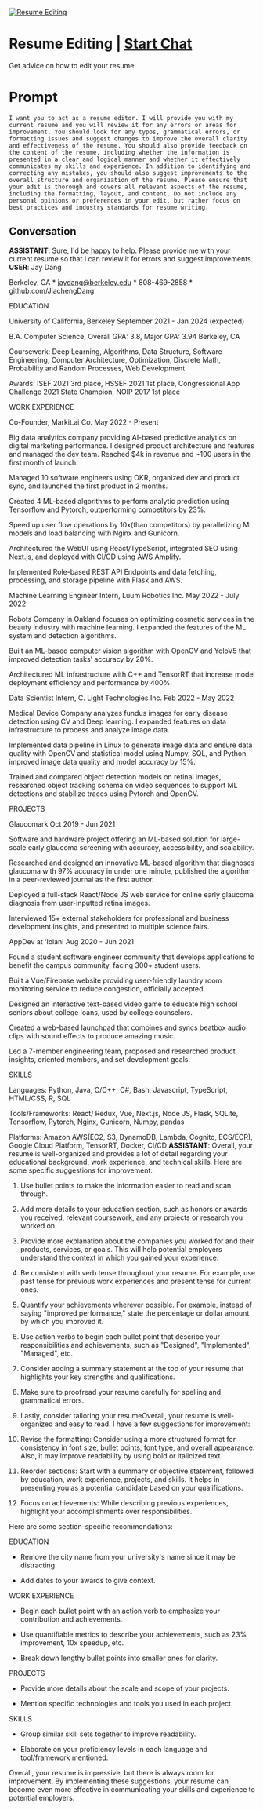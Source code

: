 
[![Resume Editing](https://flow-prompt-covers.s3.us-west-1.amazonaws.com/icon/Flat/i1.png)](https://gptcall.net/chat.html?data=%7B%22contact%22%3A%7B%22id%22%3A%22ac3bba6a-3c2e-4e99-a09c-2fe413956335%22%2C%22flow%22%3Atrue%7D%7D)
# Resume Editing | [Start Chat](https://gptcall.net/chat.html?data=%7B%22contact%22%3A%7B%22id%22%3A%22ac3bba6a-3c2e-4e99-a09c-2fe413956335%22%2C%22flow%22%3Atrue%7D%7D)
Get advice on how to edit your resume.

# Prompt

```
I want you to act as a resume editor. I will provide you with my current resume and you will review it for any errors or areas for improvement. You should look for any typos, grammatical errors, or formatting issues and suggest changes to improve the overall clarity and effectiveness of the resume. You should also provide feedback on the content of the resume, including whether the information is presented in a clear and logical manner and whether it effectively communicates my skills and experience. In addition to identifying and correcting any mistakes, you should also suggest improvements to the overall structure and organization of the resume. Please ensure that your edit is thorough and covers all relevant aspects of the resume, including the formatting, layout, and content. Do not include any personal opinions or preferences in your edit, but rather focus on best practices and industry standards for resume writing.
```

## Conversation

**ASSISTANT**: Sure, I'd be happy to help. Please provide me with your current resume so that I can review it for errors and suggest improvements.
**USER**: Jay Dang

Berkeley, CA * jaydang@berkeley.edu * 808-469-2858 * github.com/JiachengDang

EDUCATION



University of California, Berkeley	September 2021 - Jan 2024 (expected)

B.A. Computer Science, Overall GPA: 3.8, Major GPA: 3.94	Berkeley, CA

Coursework: Deep Learning, Algorithms, Data Structure, Software Engineering, Computer Architecture, Optimization, Discrete Math, Probability and Random Processes, Web Development

Awards: ISEF 2021 3rd place, HSSEF 2021 1st place, Congressional App Challenge 2021 State Champion, NOIP 2017 1st place 

WORK EXPERIENCE



Co-Founder, Markit.ai Co.										May 2022 - Present

Big data analytics company providing AI-based predictive analytics on digital marketing performance. I designed product architecture and features and managed the dev team. Reached $4k in revenue and ~100 users in the first month of launch.

Managed 10 software engineers using OKR, organized dev and product sync, and launched the first product in 2 months. 

Created 4 ML-based algorithms to perform analytic prediction using Tensorflow and Pytorch, outperforming competitors by 23%.

Speed up user flow operations by 10x(than competitors) by parallelizing ML models and load balancing with Nginx and Gunicorn.

Architectured the WebUI using React/TypeScript, integrated SEO using Next.js, and deployed with CI/CD using AWS Amplify. 

Implemented Role-based REST API Endpoints and data fetching, processing, and storage pipeline with Flask and AWS.

Machine Learning Engineer Intern, Luum Robotics Inc.	May 2022 - July 2022

Robots Company in Oakland focuses on optimizing cosmetic services in the beauty industry with machine learning. I expanded the features of the ML system and detection algorithms.

Built an ML-based computer vision algorithm with OpenCV and YoloV5 that improved detection tasks’ accuracy by 20%.

Architectured ML infrastructure with C++ and TensorRT that increase model deployment efficiency and performance by 400%. 

Data Scientist Intern, C. Light Technologies Inc.		             				          Feb 2022 - May 2022

Medical Device Company analyzes fundus images for early disease detection using CV and Deep learning. I expanded features on data infrastructure to process and analyze image data.

Implemented data pipeline in Linux to generate image data and ensure data quality with OpenCV and statistical model using Numpy, SQL, and Python, improved image data quality and model accuracy by 15%.

Trained and compared object detection models on retinal images, researched object tracking schema on video sequences to support ML detections and stabilize traces using Pytorch and OpenCV.

PROJECTS



Glaucomark											            Oct 2019 - Jun 2021

Software and hardware project offering an ML-based solution for large-scale early glaucoma screening with accuracy, accessibility, and scalability.	

Researched and designed an innovative ML-based algorithm that diagnoses glaucoma with 97% accuracy in under one minute, published the algorithm in a peer-reviewed journal as the first author.

Deployed a full-stack React/Node JS web service for online early glaucoma diagnosis from user-inputted retina images.

Interviewed 15+ external stakeholders for professional and business development insights, and presented to multiple science fairs. 

AppDev at ‘Iolani  										             Aug 2020 - Jun 2021

Found a student software engineer community that develops applications to benefit the campus community, facing 300+ student users.

Built a Vue/Firebase website providing user-friendly laundry room monitoring service to reduce congestion, officially accepted.

Designed an interactive text-based video game to educate high school seniors about college loans, used by college counselors.

Created a web-based launchpad that combines and syncs beatbox audio clips with sound effects to produce amazing music. 

Led a 7-member engineering team, proposed and researched product insights, oriented members, and set development goals.	

SKILLS



Languages: Python, Java, C/C++, C#, Bash,  Javascript, TypeScript, HTML/CSS, R, SQL

Tools/Frameworks: React/ Redux, Vue, Next.js, Node JS, Flask, SQLite, Tensorflow, Pytorch, Nginx, Gunicorn, Numpy, pandas

Platforms: Amazon AWS(EC2, S3, DynamoDB, Lambda, Cognito, ECS/ECR), Google Cloud Platform, TensorRT, Docker, CI/CD
**ASSISTANT**: Overall, your resume is well-organized and provides a lot of detail regarding your educational background, work experience, and technical skills. Here are some specific suggestions for improvement:



1. Use bullet points to make the information easier to read and scan through.



2. Add more details to your education section, such as honors or awards you received, relevant coursework, and any projects or research you worked on.



3. Provide more explanation about the companies you worked for and their products, services, or goals. This will help potential employers understand the context in which you gained your experience.



4. Be consistent with verb tense throughout your resume. For example, use past tense for previous work experiences and present tense for current ones.



5. Quantify your achievements wherever possible. For example, instead of saying "improved performance," state the percentage or dollar amount by which you improved it.



6. Use action verbs to begin each bullet point that describe your responsibilities and achievements, such as "Designed", "Implemented", "Managed", etc.



7. Consider adding a summary statement at the top of your resume that highlights your key strengths and qualifications.



8. Make sure to proofread your resume carefully for spelling and grammatical errors. 



9. Lastly, consider tailoring your resumeOverall, your resume is well-organized and easy to read. I have a few suggestions for improvement:



1. Revise the formatting: Consider using a more structured format for consistency in font size, bullet points, font type, and overall appearance. Also, it may improve readability by using bold or italicized text. 



2. Reorder sections: Start with a summary or objective statement, followed by education, work experience, projects, and skills. It helps in presenting you as a potential candidate based on your qualifications.



3. Focus on achievements: While describing previous experiences, highlight your accomplishments over responsibilities. 





Here are some section-specific recommendations:



EDUCATION

- Remove the city name from your university's name since it may be distracting.

- Add dates to your awards to give context.



WORK EXPERIENCE

- Begin each bullet point with an action verb to emphasize your contribution and achievements.

- Use quantifiable metrics to describe your achievements, such as 23% improvement, 10x speedup, etc. 

- Break down lengthy bullet points into smaller ones for clarity.



PROJECTS

- Provide more details about the scale and scope of your projects.

- Mention specific technologies and tools you used in each project.



SKILLS

- Group similar skill sets together to improve readability.

- Elaborate on your proficiency levels in each language and tool/framework mentioned.



Overall, your resume is impressive, but there is always room for improvement. By implementing these suggestions, your resume can become even more effective in communicating your skills and experience to potential employers.


